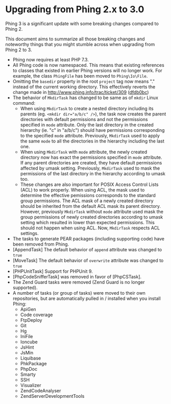 Upgrading from Phing 2.x to 3.0
===============================

Phing 3 is a significant update with some breaking changes compared to Phing 2.

This document aims to summarize all those  breaking changes and noteworthy things
that you might stumble across when upgrading from Phing 2 to 3.

* Phing now requires at least PHP 7.3.
* All Phing code is now namespaced. This means that existing references to classes
  that existed in earlier Phing versions will no longer work. For example, the
  class `PhingFile` has been moved to `Phing\Io\File`.
* Omitting the `basedir` property in the root `project` tag now means "." instead
  of the current working directory. This effectively reverts the change made in 
  http://www.phing.info/trac/ticket/309 ([dfdb0bc](https://github.com/phingofficial/phing/commit/dfdb0bc8095db18284de364b421d320be3c1b6fb))
* The behavior of `MkdirTask` has changed to be same as of `mkdir` Linux command:
  * When using `MkdirTask` to create a nested directory including its parents
    (eg. `<mkdir dir="a/b/c" />`), the task now creates the parent directories
    with default permissions and not the permissions specified in `mode` attribute.
    Only the last directory in the created hierarchy (ie. "c" in "a/b/c") should
    have permissions corresponding to the specified `mode` attribute. 
    Previously, `MkdirTask` used to apply the same `mode` to all the directories
    in the hierarchy including the last one.
  * When using `MkdirTask` with `mode` attribute, the newly created directory
    now has exact the permissions specified in `mode` attribute. If any parent
    directories are created, they have default permissions affected by umask
    setting. Previously, `MkdirTask` used to mask the permissions of the last
    directory in the hierarchy according to umask too.
  * These changes are also important for POSIX Access Control Lists (ACL) to work
    properly. When using ACL, the mask used to determine the effective pemissions
    corresponds to the standard group permissions. The ACL mask of a newly
    created directory should be inherited from the default ACL mask its parent
    directory. However, previously `MkdirTask` without `mode` attribute used
    mask the group permissions of newly created directories according to umask 
    setting which resulted in lower than expected permissions. This should not
    happen when using ACL. Now, `MkdirTask` respects ACL settings.
* The tasks to generate PEAR packages \(including supporting code\) have been removed from Phing.
* [AppendTask] The default behavior of `append` attribute was changed to `true`
* [MoveTask] The default behavior of `overwrite` attribute was changed to `true`
* [PHPUnitTask] Support for PHPUnit 9.
* [PhpCodeSnifferTask] was removed in favor of [PhpCSTask].
* The Zend Guard tasks were removed (Zend Guard is no longer supported).
* A number of tasks (or group of tasks) were moved to their own repositories, but are automatically
  pulled in / installed when you install Phing:
  * ApiGen
  * Code coverage
  * FtpDeploy
  * Git
  * Hg
  * IniFile
  * Ioncube
  * JsHint
  * JsMin
  * Liquibase
  * PhkPackage
  * PhpDoc
  * Smarty
  * SSH
  * Visualizer
  * ZendCodeAnalyser
  * ZendServerDevelopmentTools
